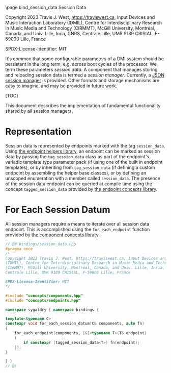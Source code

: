 \page bind_session_data Session Data

Copyright 2023 Travis J. West, https://traviswest.ca, Input Devices and Music Interaction Laboratory
(IDMIL), Centre for Interdisciplinary Research in Music Media and Technology
(CIRMMT), McGill University, Montréal, Canada, and Univ. Lille, Inria, CNRS,
Centrale Lille, UMR 9189 CRIStAL, F-59000 Lille, France

SPDX-License-Identifier: MIT

It's common that some configurable parameters of a DMI system should be
persistent in the long term, e.g. across boot cycles of the processor. We term
these parameters *session data*. A component that manages storing and reloading
session data is termed a *session manager*. Currently, a
[JSON session manager](bindings/rapidjson.lili.md) is provided. Other formats
and storage mechanisms are easy to imagine, and may be provided in future work.

[TOC]

This document describes the implementation of fundamental functionality shared
by all session managers.

# Representation

Session data is represented by endpoints marked with the tag `session_data`.
Using [the endpoint helpers library](helpers/endpoints.lili.md), an endpoint
can be marked as session data by passing the `tag_session_data` class as part
of the endpoint's variadic template type parameter pack (if using one of the
built in endpoint templates), or by inheriting from `tag_session_data` (if
defining a custom endpoint by assembling the helper base classes), or by
defining an unscoped enumeration with a member called `session_data`. The
presence of the session data endpoint can be queried at compile time using the
concept `tagged_session_data` provided by
[the endpoint concepts library](concepts/endpoints.lili.md).

# For Each Session Datum

All session managers require a means to iterate over all session data endpoint.
This is accomplished using the `for_each_endpoint` function provided by
[the component concepts library](concepts/components.lili.md).

```cpp
// @#'bindings/session_data.hpp'
#pragma once
/*
Copyright 2023 Travis J. West, https://traviswest.ca, Input Devices and Music Interaction Laboratory
(IDMIL), Centre for Interdisciplinary Research in Music Media and Technology
(CIRMMT), McGill University, Montréal, Canada, and Univ. Lille, Inria, CNRS,
Centrale Lille, UMR 9189 CRIStAL, F-59000 Lille, France

SPDX-License-Identifier: MIT
*/

#include "concepts/components.hpp"
#include "concepts/endpoints.hpp"

namespace sygaldry { namespace bindings {

template<typename C>
constexpr void for_each_session_datum(C& components, auto fn)
{
    for_each_endpoint(components, [&]<typename T>(T& endpoint)
    {
        if constexpr (tagged_session_data<T>) fn(endpoint);
    });
}

} }
// @/
```
